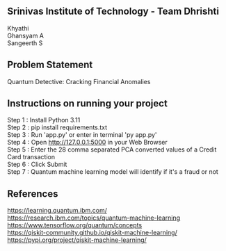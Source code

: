 ## Srinivas Institute of Technology - Team Dhrishti
Khyathi <br>
 Ghansyam A <br>
 Sangeerth S
## Problem Statement
Quantum Detective: Cracking Financial Anomalies

## Instructions on running your project
Step 1 : Install Python 3.11 <br>
Step 2 : pip install requirements.txt <br>
Step 3 : Run 'app.py' or enter in terminal 'py app.py'<br>
Step 4 : Open http://127.0.0.1:5000 in your Web Browser<br>
Step 5 : Enter the 28 comma separated PCA converted values of a Credit Card transaction<br>
Step 6 : Click Submit<br>
Step 7 : Quantum machine learning model will identify if it's a fraud or not<br>

## References
https://learning.quantum.ibm.com/<br>
https://research.ibm.com/topics/quantum-machine-learning<br>
https://www.tensorflow.org/quantum/concepts<br>
https://qiskit-community.github.io/qiskit-machine-learning/<br>
https://pypi.org/project/qiskit-machine-learning/
